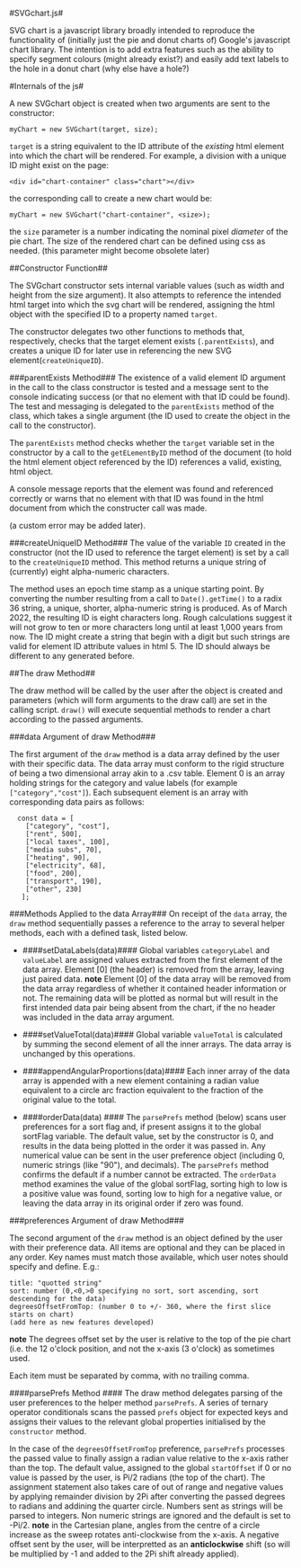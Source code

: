 #SVGchart.js#

SVG chart is a javascript library broadly intended to reproduce the functionality of (initially just the pie and donut charts of) Google's javascript chart library. The intention is to add extra features such as the ability to specify segment colours (might already exist?) and easily add text labels to the hole in a donut chart (why else have a hole?)

#Internals of the js#

A new SVGchart object is created when two arguments are sent to the constructor:

`myChart = new SVGchart(target, size);` 

`target` is a string equivalent to the ID attribute of the *existing* html element into which the chart will be rendered. For example, a division with a unique ID might exist on the page:

`<div id="chart-container" class="chart"></div>`

the corresponding call to create a new chart would be:

`myChart = new SVGchart("chart-container", <size>);`

the `size` parameter is a number indicating the nominal pixel *diameter* of the pie chart.  The size of the rendered chart can be defined using css as needed. (this parameter might become obsolete later)

##Constructor Function##

The SVGchart constructor sets internal variable values (such as width and height from the size argument). It also attempts to reference the intended html target into which the svg chart will be rendered, assigning the html object with the specified ID to a property named `target`. 

The constructor delegates two other functions to methods that, respectively, checks that the target element exists (`.parentExists`), and creates a unique ID for later use in referencing the new SVG element(`createUniqueID`).

###parentExists Method###
The existence of a valid element ID argument in the call to the class constructor is tested and a message sent to the console indicating success (or that no element with that ID could be found). The test and messaging is delegated to the `parentExists` method of the class, which takes a single argument (the ID used to create the object in the call to the constructor). 

The `parentExists` method checks whether the `target` variable set in the constructor by a call to the `getELementByID` method of the document (to hold the html element object referenced by the ID) references a valid, existing, html object.

A console message reports that the element was found and referenced correctly or warns that no element with that ID was found in the html document from which the constructer call was made.

(a custom error may be added later).

###createUniqueID Method### 
The value of the variable `ID` created in the constructor (not the ID used to reference the target element) is set by a call to the `createUniqueID` method. This method returns a unique string of (currently) eight alpha-numeric characters. 

The method uses an epoch time stamp as a unique starting point. By converting the number resulting from a call to `Date().getTime()` to a radix 36 string, a unique, shorter, alpha-numeric string is produced. As of March 2022, the resulting ID is eight characters long. Rough calculations suggest it will not grow to ten or more characters long until at least 1,000 years from now. The ID might create a string that begin with a digit but such strings are valid for element ID attribute values in html 5. The ID should always be different to any generated before.

##The draw Method##

The draw method will be called by the user after the object is created and parameters (which will form arguments to the draw call) are set in the calling script. `draw()` will execute sequential methods to render a chart according to the passed arguments.

###data Argument of draw Method###

The first argument of the `draw` method is a data array defined by the user with their specific data. The data array must conform to the rigid structure of being a two dimensional array akin to a .csv table. Element 0 is an array holding strings for the category and value labels (for example `["category","cost"]`). Each subsequent element is an array with corresponding data pairs as follows:

```
  const data = [
    ["category", "cost"],
    ["rent", 500],
    ["local taxes", 100],
    ["media subs", 70],
    ["heating", 90],
    ["electricity", 68],
    ["food", 200],
    ["transport", 190],
    ["other", 230]
   ];
```

###Methods Applied to the data Array###
On receipt of the `data` array, the `draw` method sequentially passes a reference to the array to several helper methods, each with a defined task, listed below.

 - ####setDataLabels(data)####
Global variables `categoryLabel` and `valueLabel` are assigned values extracted from the first element of the data array. Element [0] (the header) is removed from the array, leaving just paired data. **note** Element [0] of the data array will be removed from the data array regardless of whether it contained header information or not. The remaining data will be plotted as normal but will result in the first intended data pair being absent from the chart, if the no header was included in the data array argument.

 - ####setValueTotal(data)####
Global variable `valueTotal` is calculated by summing the second element of all the inner arrays. The data array is unchanged by this operations.

 - ####appendAngularProportions(data)####
Each inner array of the data array is appended with a new element containing a radian value equivalent to a circle arc fraction equivalent to the fraction of the original value to the total. 
 - ####orderData(data) ####
The `parsePrefs` method (below) scans user preferences for a sort flag and, if present assigns it to the global sortFlag variable. The default value, set by the constructor is 0, and results in the data being plotted in the order it was passed in. Any numerical value can be sent in the user preference object (including 0, numeric strings (like "90"), and decimals). The `parsePrefs` method confirms the default if a number cannot be extracted. The `orderData` method examines the value of the global sortFlag, sorting high to low is a positive value was found, sorting low to high for a negative value, or leaving the data array in its original order if zero was found.

###preferences Argument of draw Method###

The second argument of the `draw` method is an object defined by the user with their preference data. All items are optional and they can be placed in any order. Key names must match those available, which user notes should specify and define. E.g.:

```
title: "quotted string"
sort: number (0,<0,>0 specifying no sort, sort ascending, sort descending for the data)
degreesOffsetFromTop: (number 0 to +/- 360, where the first slice starts on chart)
(add here as new features developed)
```
**note** The degrees offset set by the user is relative to the top of the pie chart (i.e. the 12 o'clock position, and not the x-axis (3 o'clock) as sometimes used. 

Each item must be separated by comma, with no trailing comma. 

####parsePrefs Method ####
The draw method delegates parsing of the user preferences to the helper method `parsePrefs`. A series of ternary operator conditionals scans the passed `prefs` object for expected keys and assigns their values to the relevant global properties initialised by the `constructor` method.

In the case of the `degreesOffsetFromTop` preference, `parsePrefs` processes the passed value to finally assign a radian value relative to the x-axis rather than the top. The default value, assigned to the global `startOffset` if 0 or no value is passed by the user, is Pi/2 radians (the top of the chart). The assignment statement also takes care of out of range and negative values by applying remainder division by 2Pi after converting the passed degrees to radians and addining the quarter circle. Numbers sent as strings will be parsed to integers. Non numeric strings are ignored and the default is set to -Pi/2. **note** in the Cartesian plane, angles from the centre of a circle increase as the sweep rotates anti-clockwise from the x-axis. A negative offset sent by the user, will be interpretted as an __anticlockwise__ shift (so will be multiplied by -1 and added to the 2Pi shift already applied).
